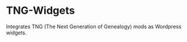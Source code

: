TNG-Widgets
===========

Integrates TNG (The Next Generation of Genealogy) mods as Wordpress widgets.
